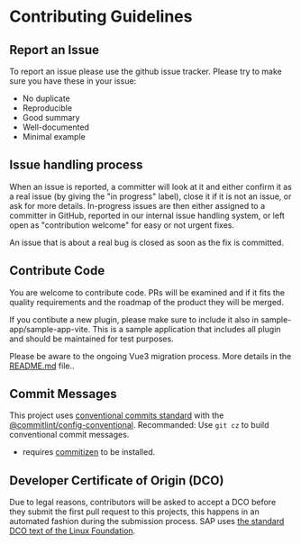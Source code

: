 # Contributing Guidelines

## Report an Issue

To report an issue please use the github issue tracker. Please try to make sure you have these in your issue:
* No duplicate
* Reproducible
* Good summary
* Well-documented
* Minimal example

## Issue handling process
When an issue is reported, a committer will look at it and either confirm it as a real issue (by giving the "in progress" label), close it if it is not an issue, or ask for more details. In-progress issues are then either assigned to a committer in GitHub, reported in our internal issue handling system, or left open as "contribution welcome" for easy or not urgent fixes.

An issue that is about a real bug is closed as soon as the fix is committed.

## Contribute Code
You are welcome to contribute code. PRs will be examined and if it fits the quality requirements and the roadmap of the product they will be merged.

If you contibute a new plugin, please make sure to include it also in sample-app/sample-app-vite. This is a sample application 
that includes all plugin and should be maintained for test purposes. 

Please be aware to the ongoing Vue3 migration process. More details in the [README.md](README.md) file..

## Commit Messages
This project uses [conventional commits standard](https://www.conventionalcommits.org/en/v1.0.0-beta.2/#specification) with the [@commitlint/config-conventional](https://github.com/conventional-changelog/commitlint/tree/master/%40commitlint/config-conventional).
Recommanded: Use `git cz` to build conventional commit messages.
- requires [commitizen](https://github.com/commitizen/cz-cli#installing-the-command-line-tool) to be installed.

## Developer Certificate of Origin (DCO)
Due to legal reasons, contributors will be asked to accept a DCO before they submit the first pull request to this projects, this happens in an automated fashion during the submission process. SAP uses [the standard DCO text of the Linux Foundation](https://developercertificate.org/).

